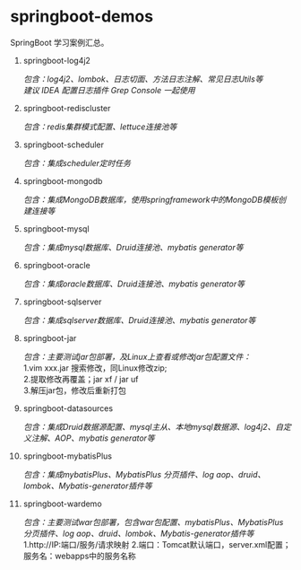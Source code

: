 # springboot-demos
SpringBoot 学习案例汇总。

1. springboot-log4j2 

    _包含：log4j2、lombok、日志切面、方法日志注解、常见日志Utils等_  
    _建议 IDEA 配置日志插件 Grep Console 一起使用_
    
2. springboot-rediscluster

    _包含：redis集群模式配置、lettuce连接池等_
    
3. springboot-scheduler

    _包含：集成scheduler定时任务_
    
4. springboot-mongodb

    _包含：集成MongoDB数据库，使用springframework中的MongoDB模板创建连接等_
    
5. springboot-mysql

    _包含：集成mysql数据库、Druid连接池、mybatis generator等_
    
6. springboot-oracle

    _包含：集成oracle数据库、Druid连接池、mybatis generator等_
    
7. springboot-sqlserver

    _包含：集成sqlserver数据库、Druid连接池、mybatis generator等_
    
8. springboot-jar

    _包含：主要测试jar包部署，及Linux上查看或修改jar包配置文件：_  
    1.vim xxx.jar 搜索修改，同Linux修改zip;  
    2.提取修改再覆盖；jar xf / jar uf  
    3.解压jar包，修改后重新打包
    
9. springboot-datasources

    _包含：集成Druid数据源配置、mysql主从、本地mysql数据源、log4j2、自定义注解、AOP、mybatis generator等_
    
10. springboot-mybatisPlus

    _包含：集成mybatisPlus、MybatisPlus 分页插件、log aop、druid、lombok、Mybatis-generator插件等_
    
11. springboot-wardemo

    _包含：主要测试war包部署，包含war包配置、mybatisPlus、MybatisPlus 分页插件、log aop、druid、lombok、Mybatis-generator插件等_
    1.http://IP:端口/服务/请求映射
    2.端口：Tomcat默认端口，server.xml配置；服务名：webapps中的服务名称


